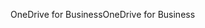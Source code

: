 <span data-ttu-id="3726c-101">OneDrive for Business</span><span class="sxs-lookup"><span data-stu-id="3726c-101">OneDrive for Business</span></span>